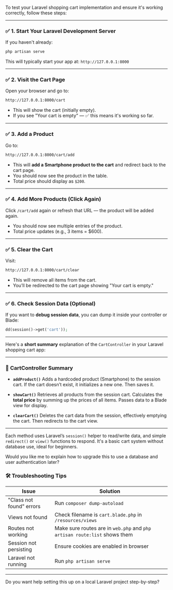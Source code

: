 To test your Laravel shopping cart implementation and ensure it's working correctly, follow these steps:

---

### ✅ **1. Start Your Laravel Development Server**

If you haven't already:

```bash
php artisan serve
```

This will typically start your app at:
`http://127.0.0.1:8000`

---

### ✅ **2. Visit the Cart Page**

Open your browser and go to:

```bash
http://127.0.0.1:8000/cart
```

* This will show the cart (initially empty).
* If you see "Your cart is empty" — ✅ this means it's working so far.

---

### ✅ **3. Add a Product**

Go to:

```bash
http://127.0.0.1:8000/cart/add
```

* This will **add a Smartphone product to the cart** and redirect back to the cart page.
* You should now see the product in the table.
* Total price should display as `$200`.

---

### ✅ **4. Add More Products (Click Again)**

Click `/cart/add` again or refresh that URL — the product will be added again.

* You should now see multiple entries of the product.
* Total price updates (e.g., 3 items = \$600).

---

### ✅ **5. Clear the Cart**

Visit:

```bash
http://127.0.0.1:8000/cart/clear
```

* This will remove all items from the cart.
* You’ll be redirected to the cart page showing "Your cart is empty."

---

### ✅ **6. Check Session Data (Optional)**

If you want to **debug session data**, you can dump it inside your controller or Blade:

```php
dd(session()->get('cart'));
```

---


Here's a **short summary** explanation of the `CartController` in your Laravel shopping cart app:

---

### 🧾 **CartController Summary**

* **`addProduct()`**
  Adds a hardcoded product (Smartphone) to the session cart.
  If the cart doesn’t exist, it initializes a new one. Then saves it.

* **`showCart()`**
  Retrieves all products from the session cart.
  Calculates the **total price** by summing up the prices of all items.
  Passes data to a Blade view for display.

* **`clearCart()`**
  Deletes the cart data from the session, effectively emptying the cart.
  Then redirects to the cart view.

---

Each method uses Laravel’s `session()` helper to read/write data, and simple `redirect()` or `view()` functions to respond. It's a basic cart system without database use, ideal for beginners.

Would you like me to explain how to upgrade this to use a database and user authentication later?






### 🛠️ **Troubleshooting Tips**

| Issue                    | Solution                                                                  |
| ------------------------ | ------------------------------------------------------------------------- |
| "Class not found" errors | Run `composer dump-autoload`                                              |
| Views not found          | Check filename is `cart.blade.php` in `/resources/views`                  |
| Routes not working       | Make sure routes are in `web.php` and `php artisan route:list` shows them |
| Session not persisting   | Ensure cookies are enabled in browser                                     |
| Laravel not running      | Run `php artisan serve`                                                   |

---

Do you want help setting this up on a local Laravel project step-by-step?

